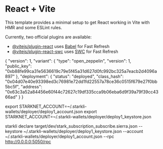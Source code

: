 # React + Vite

This template provides a minimal setup to get React working in Vite with HMR and some ESLint rules.

Currently, two official plugins are available:

- [@vitejs/plugin-react](https://github.com/vitejs/vite-plugin-react/blob/main/packages/plugin-react/README.md) uses [Babel](https://babeljs.io/) for Fast Refresh
- [@vitejs/plugin-react-swc](https://github.com/vitejs/vite-plugin-react-swc) uses [SWC](https://swc.rs/) for Fast Refresh

{
    "version": 1,
    "variant": {
        "type": "open_zeppelin",
        "version": 1,
        "public_key": "0xb88fe99ca31e5636619c79e5f45a31d627d0fc992bc325a7eacb2d4096a897"
    },
    "deployment": {
        "status": "deployed",
        "class_hash": "0x04d07e40e93398ed3c76981e72dd1fd22557a78ce36c0515f679e27f0bb5bc5f",
        "address": "0x63c3a52a84456e60f44c72627c19df335cca9b06eba6d9f39a79f39cc4366ad"
    }
}

export STARKNET_ACCOUNT=~/.starkli-wallets/deployer/deploy1_account.json
export STARKNET_ACCOUNT=~/.starkli-wallets/deployer/deploy1_keystore.json

starkli declare target/dev/stark_subscription_subscribe.sierra.json --keystore  ~/.starkli-wallets/deployer/deploy1_keystore.json --account  ~/.starkli-wallets/deployer/deploy1_account.json --rpc http://0.0.0.0:5050/rpc
